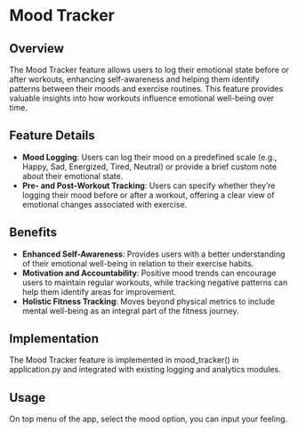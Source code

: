 # Mood Tracker

## Overview
The Mood Tracker feature allows users to log their emotional state before or after workouts, enhancing self-awareness and helping them identify patterns between their moods and exercise routines. This feature provides valuable insights into how workouts influence emotional well-being over time.

## Feature Details
- **Mood Logging**: Users can log their mood on a predefined scale (e.g., Happy, Sad, Energized, Tired, Neutral) or provide a brief custom note about their emotional state.
- **Pre- and Post-Workout Tracking**: Users can specify whether they’re logging their mood before or after a workout, offering a clear view of emotional changes associated with exercise.

## Benefits
- **Enhanced Self-Awareness**: Provides users with a better understanding of their emotional well-being in relation to their exercise habits.
- **Motivation and Accountability**: Positive mood trends can encourage users to maintain regular workouts, while tracking negative patterns can help them identify areas for improvement.
- **Holistic Fitness Tracking**: Moves beyond physical metrics to include mental well-being as an integral part of the fitness journey.

## Implementation
The Mood Tracker feature is implemented in mood_tracker() in application.py and integrated with existing logging and analytics modules.

## Usage
On top menu of the app, select the mood option, you can input your feeling.


